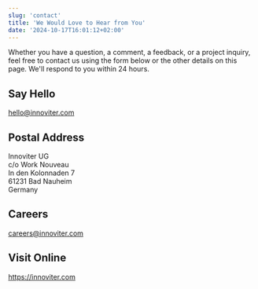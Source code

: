 ```yaml
---
slug: 'contact'
title: 'We Would Love to Hear from You'
date: '2024-10-17T16:01:12+02:00'
---
```


Whether you have a question, a comment, a feedback, or a project inquiry, feel free to contact us using the form below or the other details on this page. We'll respond to you within 24 hours.

## Say Hello

hello@innoviter.com

## Postal Address

Innoviter UG  
c/o Work Nouveau  
In den Kolonnaden 7  
61231 Bad Nauheim  
Germany

## Careers

careers@innoviter.com

## Visit Online

https://innoviter.com